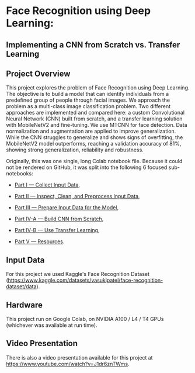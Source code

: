 # Face Recognition using Deep Learning:
## Implementing a CNN from Scratch vs. Transfer Learning

## Project Overview
This project explores the problem of Face Recognition using Deep Learning.
The objective is to build a model that can identify individuals from a predefined group of people through facial images.
We approach the problem as a multi-class image classification problem.
Two different approaches are implemented and compared here: a custom Convolutional Neural Network (CNN) built from scratch, and a transfer learning solution with MobileNetV2 and fine-tuning. We use MTCNN for face detection. Data normalization and augmentation are applied to improve generalization.
While the CNN struggles to generalize and shows signs of overfitting, the MobileNetV2 model outperforms, reaching a validation accuracy of 81%, showing strong generalization, reliability and robustness.

Originally, this was one single, long Colab notebook file.
Because it could not be rendered on GitHub, it was split into the following 6 focused sub-notebooks:

- [Part I — Collect Input Data](Notebooks/PartI_Collect_Input_Data.ipynb),

- [Part II — Inspect, Clean, and Preprocess Input Data](Notebooks/PartII_Inspect_Clean_Preprocess_Input_Data.ipynb),

- [Part III — Prepare Input Data for the Model](Notebooks/PartIII_Prepare_Input_Data_for_the_Model.ipynb),

- [Part IV-A — Build CNN from Scratch](Notebooks/PartIV_A_Build_CNN_from_scratch.ipynb),

- [Part IV-B — Use Transfer Learning](Notebooks/PartIV_B_Use_Transfer_Learning.ipynb),

- [Part V — Resources](Notebooks/PartV_Resources.ipynb).

## Input Data
For this project we used Kaggle's Face Recognition Dataset (https://www.kaggle.com/datasets/vasukipatel/face-recognition-dataset/data).

## Hardware
This project run on Google Colab, on NVIDIA A100 / L4 / T4 GPUs (whichever was available at run time).

## Video Presentation
There is also a video presentation available for this project at https://www.youtube.com/watch?v=J1dr6znTWms.
